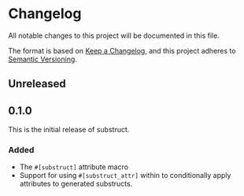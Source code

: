 # Changelog

All notable changes to this project will be documented in this file.

The format is based on [Keep a Changelog](https://keepachangelog.com/en/1.0.0/),
and this project adheres to [Semantic Versioning](https://semver.org/spec/v2.0.0.html).

## Unreleased

## 0.1.0
This is the initial release of substruct.

### Added
- The `#[substruct]` attribute macro
- Support for using `#[substruct_attr]` within to conditionally apply attributes
  to generated substructs.
